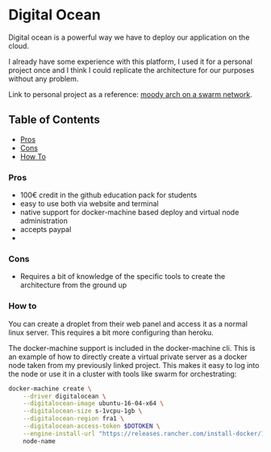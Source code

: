 # Digital Ocean

Digital ocean is a powerful way we have to deploy our application on the cloud. 

I already have some experience with this platform, I used it for a personal project once and I think I could replicate the architecture for our purposes without any problem.

Link to personal project as a reference: [moody arch on a swarm network](https://github.com/Abathargh/moody-do-swarm).


## Table of Contents
- [Pros](#pros)
- [Cons](#cons)
- [How To](#how-to)

### Pros
- 100€ credit in the github education pack for students
- easy to use both via website and terminal
- native support for docker-machine based deploy and virtual node administration
- accepts paypal
- 
### Cons
- Requires a bit of knowledge of the specific tools to create the architecture from the ground up

### How to

You can create a droplet from their web panel and access it as a normal linux server. This requires a bit more configuring than heroku.

The docker-machine support is included in the docker-machine cli. This is an example of how to directly create a virtual private server as a docker node taken from my previously linked project. This makes it easy to log into the node or use it in a cluster with tools like swarm for orchestrating:

```bash
docker-machine create \
    --driver digitalocean \
    --digitalocean-image ubuntu-16-04-x64 \
    --digitalocean-size s-1vcpu-1gb \
    --digitalocean-region fra1 \
    --digitalocean-access-token $DOTOKEN \
    --engine-install-url "https://releases.rancher.com/install-docker/19.03.9.sh" \
    node-name
```